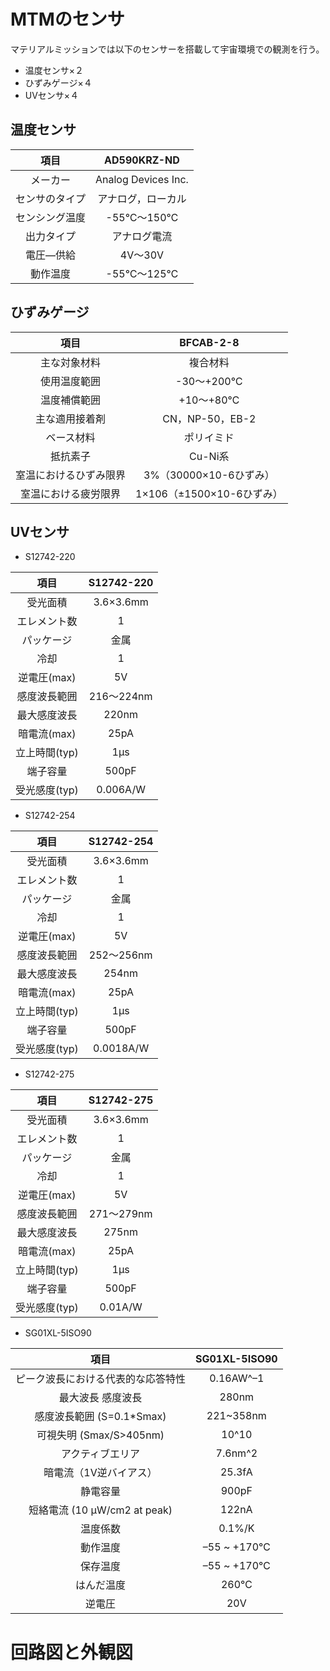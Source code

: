 # MTMのセンサ
マテリアルミッションでは以下のセンサーを搭載して宇宙環境での観測を行う。
-  温度センサ×２
-  ひずみゲージ×４
-  UVセンサ×４

##  温度センサ
| 項目 | AD590KRZ-ND |
|:---:|:---:|
メーカー	| Analog Devices Inc.
センサのタイプ	| アナログ，ローカル
センシング温度	| -55℃～150℃
出力タイプ	| アナログ電流
電圧—供給	| 4V～30V
動作温度	| -55℃～125℃


##  ひずみゲージ
| 項目 | BFCAB-2-8 |
|:---:|:---:|
主な対象材料 |	複合材料
使用温度範囲	| -30～+200℃
温度補償範囲	| +10～+80℃
主な適用接着剤	| CN，NP-50，EB-2
ベース材料	| ポリイミド
抵抗素子	| Cu-Ni系
室温におけるひずみ限界	| 3%（30000×10-6ひずみ）
室温における疲労限界	| 1×106（±1500×10-6ひずみ）


##  UVセンサ
-  S12742-220

| 項目 | S12742-220 |
|:---:|:---:|
受光面積	| 3.6×3.6mm 
エレメント数 | 1 
パッケージ	| 金属 
冷却	| 1
逆電圧(max)	| 5V
感度波長範囲 |	216～224nm
最大感度波長	| 220nm
暗電流(max)	 | 25pA
立上時間(typ)	| 1µs
端子容量	| 500pF
受光感度(typ)	| 0.006A/W

-  S12742-254

| 項目 | S12742-254 |
|:---:|:---:|
受光面積	| 3.6×3.6mm 
エレメント数 | 1 
パッケージ	| 金属 
冷却	| 1
逆電圧(max)	| 5V
感度波長範囲 |	252～256nm
最大感度波長	| 254nm
暗電流(max)	 | 25pA
立上時間(typ)	| 1µs
端子容量	| 500pF
受光感度(typ)	| 0.0018A/W

-  S12742-275

| 項目 | S12742-275 |
|:---:|:---:|
受光面積	| 3.6×3.6mm 
エレメント数 | 1 
パッケージ	| 金属 
冷却	| 1
逆電圧(max)	| 5V
感度波長範囲 |	271～279nm
最大感度波長	| 275nm
暗電流(max)	 | 25pA
立上時間(typ)	| 1µs
端子容量	| 500pF
受光感度(typ)	| 0.01A/W

-  SG01XL-5ISO90
  
| 項目 | SG01XL-5ISO90 |
|:---:|:---:|
ピーク波長における代表的な応答特性 | 0.16AW^–1
最大波長 感度波長 | 280nm
感度波長範囲 (S=0.1*Smax) | 221~358nm
可視失明 (Smax/S>405nm) | 10^10
アクティブエリア | 7.6nm^2
暗電流（1V逆バイアス）| 25.3fA
静電容量 | 900pF
短絡電流 (10 µW/cm2 at peak) | 122nA
温度係数 | 0.1%/K
動作温度 | –55 ~ +170℃
保存温度 | –55 ~ +170℃
はんだ温度 | 260℃
逆電圧 | 20V 

# 回路図と外観図

